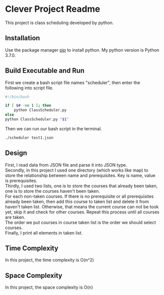 # Clever Project Readme

This project is class scheduling developed by python.

## Installation

Use the package manager [pip](https://pip.pypa.io/en/stable/) to install python. My python version is Python 3.7.0.



## Build Executable and Run
First we create a bash script file names "scheduler", then enter the following into script file.
```bash
#!/bin/bash

if [ $# -ne 1 ]; then
    python ClassScheduler.py
else
python ClassScheduler.py "$1"
```
Then we can run our bash script in the terminal.
```bash
./scheduler test1.json
```

## Design
First, I read data from JSON file and parse it into JSON type.  
Secondly, in this project I used one directory (which works like map) to store the relationship between name and prerequisites. Key is name, value is prerequisites.  
Thirdly, I used two lists, one is to store the courses that already been taken, one is to store the courses haven't been taken.  
For each non-taken courses. If there is no prerequisite or all prerequisites already been taken, then add this course to taken list and delete it from haven't taken list.
 Otherwise, that means the current course can not be took yet, skip it and check for other courses. Repeat this process until all courses are taken.  
 The order we put courses in course taken list is the order we should select courses.  
 Finally, I print all elements in taken list.

## Time Complexity
In this project, the time complexity is O(n^2)

## Space Complexity
In this project, the space complexity is O(n)
